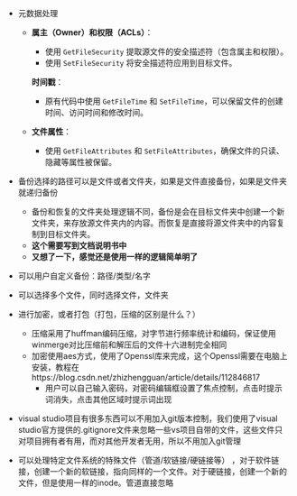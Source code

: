 - 元数据处理

  - **属主（Owner）和权限（ACLs）**：

    - 使用 `GetFileSecurity` 提取源文件的安全描述符（包含属主和权限）。
    - 使用 `SetFileSecurity` 将安全描述符应用到目标文件。

    **时间戳**：

    - 原有代码中使用 `GetFileTime` 和 `SetFileTime`，可以保留文件的创建时间、访问时间和修改时间。

  - **文件属性**：
    - 使用 `GetFileAttributes` 和 `SetFileAttributes`，确保文件的只读、隐藏等属性被保留。
- 备份选择的路径可以是文件或者文件夹，如果是文件直接备份，如果是文件夹就递归备份
  - 备份和恢复的文件夹处理逻辑不同，备份是会在目标文件夹中创建一个新文件夹，来存放源文件夹内的内容。而恢复是直接将源文件夹中的内容复制到目标文件夹。
  - **这个需要写到文档说明书中**
  - **又想了一下，感觉还是使用一样的逻辑简单明了**

- 可以用户自定义备份：路径/类型/名字

- 可以选择多个文件，同时选择文件，文件夹
- 进行加密，或者打包（打包，压缩的区别是什么？）

  - 压缩采用了huffman编码压缩，对字节进行频率统计和编码，保证使用winmerge对比压缩前和解压后的文件十六进制完全相同
  - 加密使用aes方式，使用了Openssl库来完成，这个Openssl需要在电脑上安装，教程在https://blog.csdn.net/zhizhengguan/article/details/112846817
    - 用户可以自己输入密码，对密码编辑框设置了焦点控制，点击时提示词消失，点击其他区域时提示词出现
- visual studio项目有很多东西可以不用加入git版本控制，我们使用了visual studio官方提供的.gitignore文件来忽略一些vs项目自带的文件，这些文件只对项目拥有者有用，而对其他开发者无用，所以不用加入git管理
- 可以处理特定文件系统的特殊文件（管道/软链接/硬链接等）  ，对于软件链接，创建一个新的软链接，指向同样的一个文件。对于硬链接，创建一个新的文件，但是使用一样的inode。管道直接忽略 